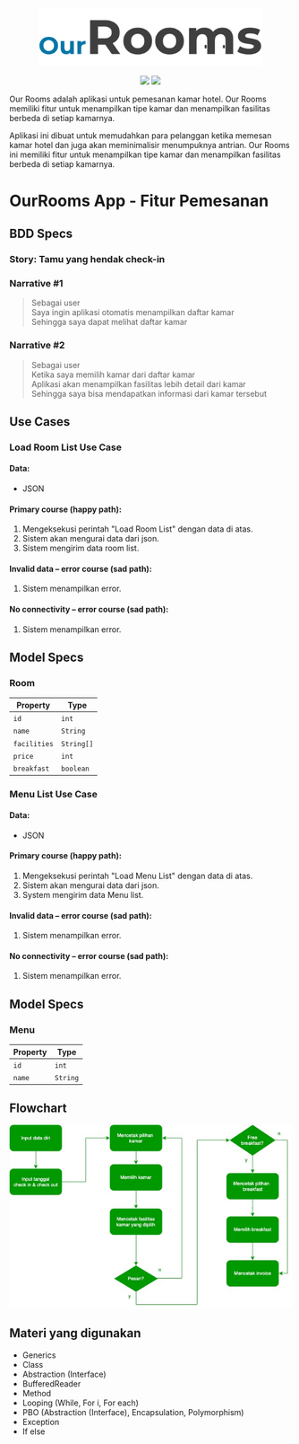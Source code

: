 <p align="center">
    <img src="Logo.png" width="400" max-width="90%" alt="OurRooms" />
</p>

<p align="center">
    <img src="https://img.shields.io/badge/OpenJDK-15.0.5-blue.svg" />
    <img src="https://img.shields.io/badge/IntelliJ%20IDEA-2020.2.3-blue.svg" />
</p>

Our Rooms adalah aplikasi untuk pemesanan kamar hotel. Our Rooms memiliki fitur untuk menampilkan tipe kamar dan menampilkan fasilitas berbeda di setiap kamarnya.

Aplikasi ini dibuat untuk memudahkan para pelanggan ketika memesan kamar hotel dan juga akan meminimalisir menumpuknya antrian. Our Rooms ini memiliki fitur untuk menampilkan tipe kamar dan menampilkan fasilitas berbeda di setiap kamarnya.

# OurRooms App - Fitur Pemesanan
## BDD Specs

### Story: Tamu yang hendak check-in

### Narrative #1

> Sebagai user  
> Saya ingin aplikasi otomatis menampilkan daftar kamar  
> Sehingga saya dapat melihat daftar kamar  

### Narrative #2

> Sebagai user  
> Ketika saya memilih kamar dari daftar kamar  
> Aplikasi akan menampilkan fasilitas lebih detail dari kamar  
> Sehingga saya bisa mendapatkan informasi dari kamar tersebut  

## Use Cases

### Load Room List Use Case

#### Data:
- JSON

#### Primary course (happy path):
1. Mengeksekusi perintah "Load Room List" dengan data di atas.
2. Sistem akan mengurai data dari json.
3. Sistem mengirim data room list.

#### Invalid data – error course (sad path):
1. Sistem menampilkan error.

#### No connectivity – error course (sad path):
1. Sistem menampilkan error.

## Model Specs

### Room

| Property      | Type                |
|---------------|---------------------|
| `id`          | `int`              |
| `name` | `String`  |
| `facilities`    | `String[]`               |
| `price`    | `int` |
| `breakfast`    | `boolean`  |

### Menu List Use Case

#### Data:
- JSON

#### Primary course (happy path):
1. Mengeksekusi perintah "Load Menu List" dengan data di atas.
2. Sistem akan mengurai data dari json.
3. System mengirim data Menu list.

#### Invalid data – error course (sad path):
1. Sistem menampilkan error.

#### No connectivity – error course (sad path):
1. Sistem menampilkan error.

## Model Specs

### Menu

| Property      | Type                |
|---------------|---------------------|
| `id`          | `int`              |
| `name` | `String`  |

## Flowchart

![Flowchart](Flowchart.jpeg)

## Materi yang digunakan
- Generics
- Class
- Abstraction (Interface)
- BufferedReader
- Method
- Looping (While, For i, For each)
- PBO (Abstraction (Interface), Encapsulation, Polymorphism)
- Exception
- If else
